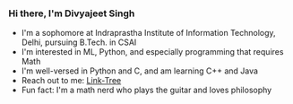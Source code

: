 ### Hi there, I'm Divyajeet Singh

- I'm a sophomore at Indraprastha Institute of Information Technology, Delhi, pursuing B.Tech. in CSAI
- I'm interested in ML, Python, and especially programming that requires Math
- I'm well-versed in Python and C, and am learning C++ and Java
- Reach out to me: [Link-Tree](https://linktr.ee/divyajeettt)
- Fun fact: I'm a math nerd who plays the guitar and loves philosophy
